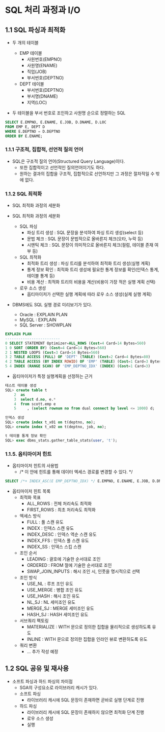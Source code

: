 # SQL 처리 과정과 I/O

## 1.1 SQL 파싱과 최적화
- 두 개의 테이블
  - EMP 테이블
      - 사원번호(EMPNO)
      - 사원명(ENAME)
      - 직업(JOB)
      - 부서번호(DEPTNO)
  - DEPT 테이블
      - 부서번호(DEPTNO)
      - 부서명(DNAME)
      - 지역(LOC)

- 두 테이블을 부서 번호로 조인하고 사원명 순으로 정렬하는 SQL
```sql
SELECT E.EMPNO, E.ENAME, E.JOB, D.DNAME, D.LOC
FROM EMP E, DEPT D
WHERE E.DEPTNO = D.DEPTNO
ORDER BY E.ENAME;
```

### 1.1.1 구조적, 집합적, 선언적 질의 언어
- SQL은 구조적 질의 언어(Structured Query Language)이다.
  - 또한 집합적이고 선언적인 질의언어이기도 하다.
  - 원하는 결과의 집합을 구조적, 집합적으로 선언하지만 그 과정은 절차적일 수 밖에 없다.


### 1.1.2 SQL 최적화
- SQL 최적화 과정의 세분화
- SQL 최적화 과정의 세분화
  - SQL 파싱
    - 파싱 트리 생성 : SQL 문장을 분석하여 파싱 트리 생성(select 등)
    - 문법 체크 : SQL 문장이 문법적으로 올바른지 체크(오타, 누락 등)
    - 시맨틱 체크 : SQL 문장이 의미적으로 올바른지 체크(컬럼, 테이블 존재 여부 등)
  - SQL 최적화
    - 최적화 트리 생성 : 파싱 트리를 분석하여 최적화 트리 생성(실행 계획)
    - 통계 정보 확인 : 최적화 트리 생성에 필요한 통계 정보를 확인(인덱스 통계, 테이블 통계 등)
    - 비용 계산 : 최적화 트리의 비용을 계산(비용이 가장 적은 실행 계획 선택)
  - 로우 소스 생성
    - 옵티마이저가 선택한 실행 계획에 따라 로우 소스 생성(실제 실행 계획)

- DBMS에도 SQL 실행 경로 미리보기가 있다.
  - Oracle : EXPLAIN PLAN
  - MySQL : EXPLAIN
  - SQL Server : SHOWPLAN
```sql
EXPLAIN PLAN
-------------------------
0 SELECT STATEMENT Optimizer=ALL_ROWS (Cost=4 Card=14 Bytes=560)
1 0 SORT (ORDER BY) (Cost=4 Card=14 Bytes=560)
2 1 NESTED LOOPS (Cost=3 Card=14 Bytes=560)
3 2 TABLE ACCESS (FULL) OF 'DEPT' (TABLE) (Cost=2 Card=4 Bytes=80)
4 2 TABLE ACCESS (BY INDEX ROWID) OF 'EMP' (TABLE) (Cost=1 Card=3 Bytes=114)
5 4 INDEX (RANGE SCAN) OF 'EMP_DEPTNO_IDX' (INDEX) (Cost=1 Card=3)
```

- 옵티마이저가 특정 실행계획을 선정하는 근거
```sql
테스트 테이블 생성
SQL> create table t
    2  as
    3  select d.no, e.*
    4  from scott.emp e
    5     , (select rownum no from dual connect by level <= 1000) d;
    
인덱스 생성
SQL> create index t_x01 on t(deptno, no);
SQL> create index t_x02 on t(deptno, job, no);

t 테이블 통계 정보 확인
SQL> exec dbms_stats.gather_table_stats(user, 't');

```

### 1.1.5. 옵티마이저 힌트
- 옵티마이저 힌트의 사용법
  - /* 이 안에 힌트를 통해 데이터 엑세스 경로를 변경할 수 있다. */

```sql
SELECT /*+ INDEX_ASC(E EMP_DEPTNO_IDX) */ E.EMPNO, E.ENAME, E.JOB, D.DNAME, D.LOC
```

- 옵티마이저 힌트 목록
  - 최적화 목표
    - ALL_ROWS : 전체 처리속도 최적화
    - FIRST_ROWS : 최초 처리속도 최적화
  - 엑세스 방식
    - FULL : 풀 스캔 유도
    - INDEX : 인덱스 스캔 유도
    - INDEX_DESC : 인덱스 역순 스캔 유도
    - INDEX_FFS : 인덱스 풀 스캔 유도
    - INDEX_SS : 인덱스 스킵 스캔
  - 조인 순서
    - LEADING : 괄호에 기술한 순서대로 조인
    - ORDERED : FROM 절에 기술한 순서대로 조인
    - SWAP_JOIN_INPUTS : 해시 조인 시, 인풋을 명시적으로 선택
  - 조인 방식
    - USE_NL : 루프 조인 유도
    - USE_MERGE : 병합 조인 유도
    - USE_HASH : 해시 조인 유도
    - NL_SJ : NL 세미조인 유도
    - MERGE_SJ : MERGE 세미조인 유도
    - HASH_SJ : HASH 세미조인 유도
  - 서브쿼리 팩토링
    - MATERIALIZE : WITH 문으로 정의한 집합을 물리적으로 생성하도록 유도
    - INLINE : WITH 문으로 정의한 집합을 인라인 뷰로 변환하도록 유도
  - 쿼리 변환
    - ... 추가 작성 예정

## 1.2 SQL 공유 및 재사용
- 소프트 파싱과 하드 파싱의 차이점
  - SGA의 구성요소로 라이브러리 캐시가 있다.
  - 소프트 파싱
    - 라이브러리 캐시에 SQL 문장이 존재하면 곧바로 실행 단계로 진행
  - 하드 파싱
    - 라이브러리 캐시에 SQL 문장이 존재하지 않으면 최적화 단계 진행
    - 로우 소스 생성
    - 실행